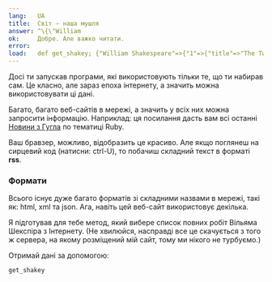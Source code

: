 ```yaml
---
lang:   UA
title:  Світ – наша мушля
answer: ^\{\"William
ok:     Добре. Але важко читати.
error:  
load:   def get_shakey; {"William Shakespeare"=>{"1"=>{"title"=>"The Two Gentlemen of Verona", "finished"=>1591},"2"=>{"title"=>"The Taming of the Shrew", "finished"=>1591},"3"=>{"title"=>"Henry VI, Part 2", "finished"=>1591},"4"=>{"title"=>"Henry VI, Part 3", "finished"=>1591},"5"=>{"title"=>"Henry VI, Part 1", "finished"=>1592},"6"=>{"title"=>"Titus Andronicus", "finished"=>1592},"7"=>{"title"=>"Richard III", "finished"=>1593},"8"=>{"title"=>"Edward III", "finished"=>1593},"9"=>{"title"=>"The Comedy of Errors", "finished"=>1594},"10"=>{"title"=>"Love's Labour's Lost", "finished"=>1595},"11"=>{"title"=>"Love's Labour's Won", "finished"=>1596},"12"=>{"title"=>"Richard II", "finished"=>1595},"13"=>{"title"=>"Romeo and Juliet", "finished"=>1595},"14"=>{"title"=>"A Midsummer Night's Dream", "finished"=>1595},"15"=>{"title"=>"King John", "finished"=>1596},"16"=>{"title"=>"The Merchant of Venice", "finished"=>1597},"17"=>{"title"=>"Henry IV, Part 1", "finished"=>1597},"18"=>{"title"=>"The Merry Wives of Windsor", "finished"=>1597},"19"=>{"title"=>"Henry IV, Part 2", "finished"=>1598},"20"=>{"title"=>"Much Ado About Nothing", "finished"=>1599},"21"=>{"title"=>"Henry V", "finished"=>1599},"22"=>{"title"=>"Julius Caesar", "finished"=>1599},"23"=>{"title"=>"As You Like It", "finished"=>1600},"24"=>{"title"=>"Hamlet", "finished"=>1601},"25"=>{"title"=>"Twelfth Night", "finished"=>1601},"26"=>{"title"=>"Troilus and Cressida", "finished"=>1602},"27"=>{"title"=>"Sir Thomas More", "finished"=>1604},"28"=>{"title"=>"Measure for Measure", "finished"=>1604},"29"=>{"title"=>"Othello", "finished"=>1604},"30"=>{"title"=>"All's Well That Ends Well", "finished"=>1605},"31"=>{"title"=>"King Lear", "finished"=>1606},"32"=>{"title"=>"Timon of Athens", "finished"=>1606},"33"=>{"title"=>"Macbeth", "finished"=>1606},"34"=>{"title"=>"Antony and Cleopatra", "finished"=>1606},"35"=>{"title"=>"Pericles, Prince of Tyre", "finished"=>1608},"36"=>{"title"=>"Coriolanus", "finished"=>1608},"37"=>{"title"=>"The Winter's Tale", "finished"=>1611},"38"=>{"title"=>"Cymbeline", "finished"=>1610},"39"=>{"title"=>"The Tempest", "finished"=>1611},"40"=>{"title"=>"Cardenio", "finished"=>1613},"41"=>{"title"=>"Henry VIII", "finished"=>1613},"42"=>{"title"=>"The Two Noble Kinsmen", "finished"=>1614}}}; end;
---
```


Досі ти запускав програми, які використовують тільки те, що ти набирав сам. Це класно, але зараз епоха інтернету, а значить можна використовувати ці дані.

Багато, багато веб-сайтів в мережі, а значить у всіх них можна запросити інформацію. Наприклад: ця посилання дасть вам всі останні <a href="http://news.google.com/news/section?q=ruby&output=rss" target="_blank">Новини з Гугла</a> по тематиці Ruby.

Ваш бравзер, можливо, відобразить це красиво. Але якщо поглянеш на сирцевий код (натисни: ctrl-U), то побачиш складний текст в форматі __rss__.

### Формати
Всього існує дуже багато форматів зі складними назвами в мережі, такі як: html, xml та json. Ага, навіть цей веб-сайт використовує декілька.

Я підготував для тебе метод, який вибере список повних робіт Вільяма Шекспіра ​​з Інтернету. (Не хвилюйся, насправді все це скачується з того ж сервера, на якому розміщений мій сайт, тому ми нікого не турбуємо.)

Отримай дані за допомогою:

    get_shakey
